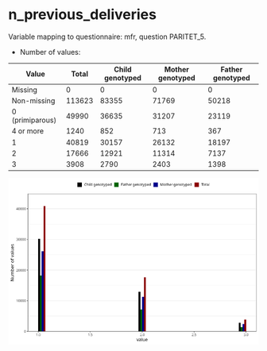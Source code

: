 # n_previous_deliveries
Variable mapping to questionnaire: mfr, question PARITET_5.
- Number of values:

| Value | Total | Child genotyped | Mother genotyped | Father genotyped |
| ----- | ----- | --------------- | ---------------- | ---------------- |
| Missing | 0 | 0 | 0 | 0 |
| Non-missing | 113623 | 83355 | 71769 | 50218 |
| 0 (primiparous) | 49990 | 36635 | 31207 |23119 |
| 4 or more | 1240 | 852 | 713 |367 |
| 1 | 40819 | 30157 | 26132 | 18197 |
| 2 | 17666 | 12921 | 11314 | 7137 |
| 3 | 3908 | 2790 | 2403 | 1398 |



![](n_previous_deliveries_n.png)



